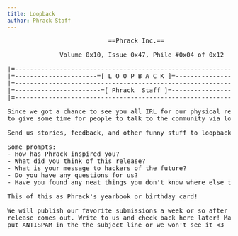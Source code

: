 ```yaml
---
title: Loopback
author: Phrack Staff
---
```

<PRE>
                           ==Phrack Inc.==

              Volume 0x10, Issue 0x47, Phile #0x04 of 0x12

|=-----------------------------------------------------------------------=|
|=----------------------=[ L O O P B A C K ]=----------------------------=|
|=-----------------------------------------------------------------------=|
|=-----------------------=[ Phrack  Staff ]=-----------------------------=|
|=-----------------------------------------------------------------------=|

Since we got a chance to see you all IRL for our physical release, we want
to give some time for people to talk to the community via loopback.

Send us stories, feedback, and other funny stuff to loopback@phrack.org! 

Some prompts:
- How has Phrack inspired you?
- What did you think of this release?
- What is your message to hackers of the future?
- Do you have any questions for us?
- Have you found any neat things you don't know where else to share?

This of this as Phrack's yearbook or birthday card!

We will publish our favorite submissions a week or so after the online 
release comes out. Write to us and check back here later! Make sure to 
put ANTISPAM in the the subject line or we won't see it &lt;3
</PRE>
